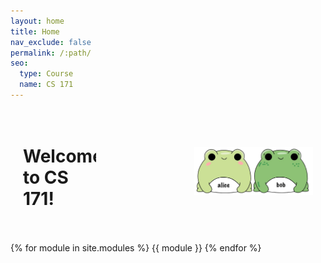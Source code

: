 ```yaml
---
layout: home
title: Home
nav_exclude: false
permalink: /:path/
seo:
  type: Course
  name: CS 171
---
```


<style>
  .row {
    display: flex;
    justify-content: space-between; /* Positions children at the start and end of the container */
    align-items: center; /* Vertically centers the items in the row */
  }

  .column {
    flex: 1; /* Allows columns to grow and shrink as needed */
    padding: 10px;
    margin: 10px; /* Adds margin around each column */
  }

  .text-container {
    text-align: left; /* Aligns text to the left */
    display: flex;
    justify-content: flex-start; /* Aligns the text container to the left */
  }

  .image-container {
    display: flex;
    justify-content: flex-end; /* Aligns the image to the right of the column */
  }

  .image-container img {
    max-width: 60%; /* Sets maximum width of the image */
    height: auto; /* Keeps the aspect ratio of the image */
  }

  /* Responsive layout for smaller screens */
  @media screen and (max-width: 600px) {
    .row {
      flex-direction: column;
    }

    .text-container, .image-container {
      justify-content: center; /* Centers content on smaller screens */
      text-align: center;
    }

    .column, .image-container img {
      max-width: 100%;
    }
  }

  .header-container {
    display: none; /* Hides the header container */
  }
</style>

<div class="row">
  <div class="column text-container">
     <h1>Welcome to CS 171!</h1>
  </div>
  <div class="column image-container">
    <img src="assets/images/alicebob.png" alt="Alice and Bob">
  </div>
</div>

{% for module in site.modules %}
{{ module }}
{% endfor %}
